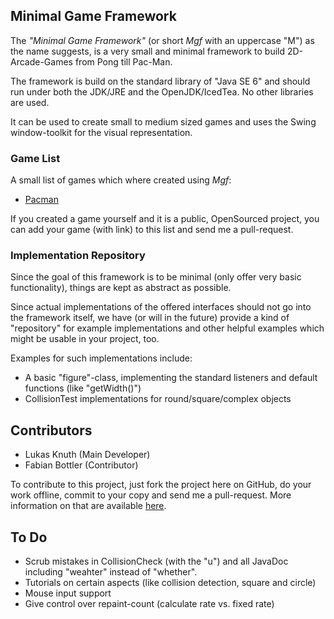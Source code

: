 ## Minimal Game Framework

The *"Minimal Game Framework"* (or short *Mgf* with an uppercase "M") as the name suggests, is a very small and minimal framework to build 2D-Arcade-Games from Pong till Pac-Man.

The framework is build on the standard library of "Java SE 6" and should run under both the JDK/JRE and the OpenJDK/IcedTea. No other libraries are used.

It can be used to create small to medium sized games and uses the Swing window-toolkit for the visual representation.

### Game List

A small list of games which where created using *Mgf*:

* [Pacman](https://bitbucket.org/LukasKnuth/pacman)

If you created a game yourself and it is a public, OpenSourced project, you can add your game (with link) to this list and send me a pull-request.

### Implementation Repository

Since the goal of this framework is to be minimal (only offer very basic functionality), things are kept as abstract as possible.

Since actual implementations of the offered interfaces should not go into the framework itself, we have (or will in the future) provide a kind of "repository" for example implementations and other helpful examples which might be usable in your project, too.

Examples for such implementations include:

* A basic "figure"-class, implementing the standard listeners and default functions (like "getWidth()")
* CollisionTest implementations for round/square/complex objects

## Contributors

* Lukas Knuth (Main Developer)
* Fabian Bottler (Contributor)

To contribute to this project, just fork the project here on GitHub, do your work offline, commit to your copy and send me a pull-request. More information on that are available [here](http://git-scm.com/book/en/Distributed-Git-Contributing-to-a-Project).

## To Do

* Scrub mistakes in CollisionCheck (with the "u") and all JavaDoc including "weahter" instead of "whether".
* Tutorials on certain aspects (like collision detection, square and circle)
* Mouse input support
* Give control over repaint-count (calculate rate vs. fixed rate)
